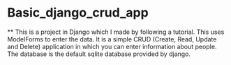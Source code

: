 # Basic_django_crud_app
** This is a project in Django which I made by following a tutorial. This uses ModelForms to enter the data. It is a simple CRUD (Create, Read, Update and Delete) application in which you can enter information about people. The database is the default sqlite database provided by django.
